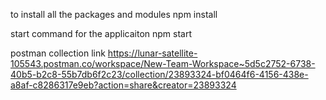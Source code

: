 to install all the packages and modules 
npm install 

start command for the applicaiton 
npm start


postman collection link
https://lunar-satellite-105543.postman.co/workspace/New-Team-Workspace~5d5c2752-6738-40b5-b2c8-55b7db6f2c23/collection/23893324-bf0464f6-4156-438e-a8af-c8286317e9eb?action=share&creator=23893324

